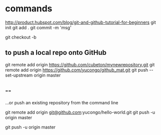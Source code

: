 



# commands
http://product.hubspot.com/blog/git-and-github-tutorial-for-beginners
git init
git add .
git commit -m 'msg'

 git checkout -b <my branch name>

## to push a local repo onto GitHub
git remote add origin https://github.com/cubeton/mynewrepository.git
    git remote add origin https://github.com/yucongo/github_mat.git
    git push --set-upstream origin master
    
## --
…or push an existing repository from the command line

git remote add origin git@github.com:yucongo/hello-world.git
git push -u origin master


git push -u origin master

